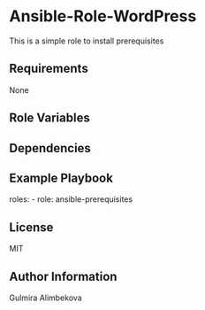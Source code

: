 Ansible-Role-WordPress
=========
This is a simple role to install prerequisites

Requirements
------------
None

Role Variables
--------------

Dependencies
------------

Example Playbook
----------------
  roles:
    - role: ansible-prerequisites

License
-------
MIT

Author Information
------------------
Gulmira Alimbekova
